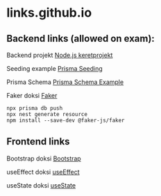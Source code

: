 # links.github.io

## Backend links (allowed on exam):

Backend projekt [Node.js keretprojekt](https://github.com/hgabor/nestjs-keret-2024)

Seeding example [Prisma Seeding](https://www.prisma.io/docs/orm/prisma-migrate/workflows/seeding)

Prisma Schema [Prisma Schema Example](https://www.prisma.io/docs/orm/prisma-schema/data-model/models)

Faker doksi [Faker](https://www.npmjs.com/package/@faker-js/faker)


```
npx prisma db push
npx nest generate resource
npm install --save-dev @faker-js/faker
```

## Frontend links

Bootstrap doksi [Bootstrap](https://getbootstrap.com/docs/5.3/getting-started/introduction/)

useEffect doksi [useEffect](https://scrimba.com/links/react-docs-useeffect)

useState doksi [useState](https://react.dev/reference/react/useState)


